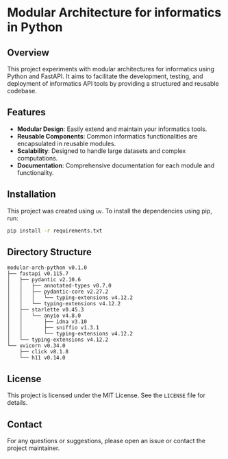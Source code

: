 # Modular Architecture for informatics in Python

## Overview

This project experiments with modular architectures for informatics using Python and FastAPI. It aims to facilitate the development, testing, and deployment of informatics API tools by providing a structured and reusable codebase.

## Features

- **Modular Design**: Easily extend and maintain your informatics tools.
- **Reusable Components**: Common informatics functionalities are encapsulated in reusable modules.
- **Scalability**: Designed to handle large datasets and complex computations.
- **Documentation**: Comprehensive documentation for each module and functionality.

## Installation

This project was created using `uv`. To install the dependencies using pip, run:

```bash
pip install -r requirements.txt
```

## Directory Structure

```
modular-arch-python v0.1.0
├── fastapi v0.115.7
│   ├── pydantic v2.10.6
│   │   ├── annotated-types v0.7.0
│   │   ├── pydantic-core v2.27.2
│   │   │   └── typing-extensions v4.12.2
│   │   └── typing-extensions v4.12.2
│   ├── starlette v0.45.3
│   │   └── anyio v4.8.0
│   │       ├── idna v3.10
│   │       ├── sniffio v1.3.1
│   │       └── typing-extensions v4.12.2
│   └── typing-extensions v4.12.2
└── uvicorn v0.34.0
    ├── click v8.1.8
    └── h11 v0.14.0

```

## License

This project is licensed under the MIT License. See the `LICENSE` file for details.

## Contact

For any questions or suggestions, please open an issue or contact the project maintainer.
